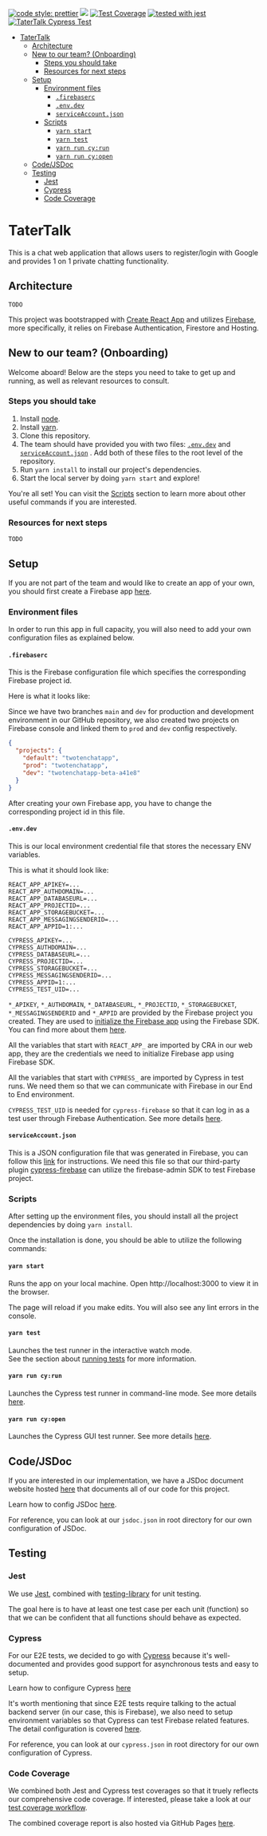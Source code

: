 [![code style: prettier](https://img.shields.io/badge/code_style-prettier-ff69b4.svg?style=flat)](https://github.com/UCSD-MASHED/chatapp)
<a href="https://codeclimate.com/github/UCSD-MASHED/chatapp/maintainability"><img src="https://api.codeclimate.com/v1/badges/3495656c5160e368951d/maintainability" /></a>
[![Test Coverage](https://api.codeclimate.com/v1/badges/3495656c5160e368951d/test_coverage)](https://codeclimate.com/github/UCSD-MASHED/chatapp/test_coverage)
[![tested with jest](https://img.shields.io/badge/tested_with-jest-99424f.svg)](https://github.com/UCSD-MASHED/chatapp)
[![TaterTalk Cypress Test](https://img.shields.io/endpoint?url=https://dashboard.cypress.io/badge/simple/xntes5&style=flat&logo=cypress)](https://dashboard.cypress.io/projects/xntes5/runs)

- [TaterTalk](#tatertalk)
  - [Architecture](#architecture)
  - [New to our team? (Onboarding)](#new-to-our-team-onboarding)
    - [Steps you should take](#steps-you-should-take)
    - [Resources for next steps](#resources-for-next-steps)
  - [Setup](#setup)
    - [Environment files](#environment-files)
      - [`.firebaserc`](#firebaserc)
      - [`.env.dev`](#envdev)
      - [`serviceAccount.json`](#serviceaccountjson)
    - [Scripts](#scripts)
      - [`yarn start`](#yarn-start)
      - [`yarn test`](#yarn-test)
      - [`yarn run cy:run`](#yarn-run-cyrun)
      - [`yarn run cy:open`](#yarn-run-cyopen)
  - [Code/JSDoc](#codejsdoc)
  - [Testing](#testing)
    - [Jest](#jest)
    - [Cypress](#cypress)
    - [Code Coverage](#code-coverage)

# TaterTalk

This is a chat web application that allows users to register/login with Google and  provides 1 on 1 private chatting functionality.

## Architecture

`TODO`

This project was bootstrapped with [Create React App](https://github.com/facebook/create-react-app) and utilizes [Firebase](https://firebase.google.com/), more specifically, it relies on Firebase Authentication, Firestore and Hosting.

## New to our team? (Onboarding)

Welcome aboard! Below are the steps you need to take to get up and running, as well as relevant resources to consult.

### Steps you should take
1. Install [node](https://nodejs.dev/learn/how-to-install-nodejs).
2. Install [yarn](https://classic.yarnpkg.com/en/docs/install/).
3. Clone this repository.
4. The team should have provided you with two files: [`.env.dev`](#envdev) and [`serviceAccount.json`](#serviceaccountjson) . Add both of these files to the root level of the repository. 
5. Run `yarn install` to install our project's dependencies.
6. Start the local server by doing `yarn start` and explore!

You're all set! You can visit the [Scripts](#Scripts) section to learn more about other useful commands if you are interested.
### Resources for next steps

`TODO`

## Setup

If you are not part of the team and would like to create an app of your own, you should first create a Firebase app [here](https://firebase.google.com/).

### Environment files

In order to run this app in full capacity, you will also need to add your own configuration files as explained below.

#### `.firebaserc`

This is the Firebase configuration file which specifies the corresponding Firebase project id.

Here is what it looks like:

Since we have two branches `main` and `dev` for production and development environment in our GitHub repository, we also created two projects on Firebase console and linked them to `prod` and `dev` config respectively.

```json
{
  "projects": {
    "default": "twotenchatapp",
    "prod": "twotenchatapp",
    "dev": "twotenchatapp-beta-a41e8"
  }
}
```

After creating your own Firebase app, you have to change the corresponding project id in this file.

#### `.env.dev`

This is our local environment credential file that stores the necessary ENV variables.

This is what it should look like:

```
REACT_APP_APIKEY=...
REACT_APP_AUTHDOMAIN=...
REACT_APP_DATABASEURL=...
REACT_APP_PROJECTID=...
REACT_APP_STORAGEBUCKET=...
REACT_APP_MESSAGINGSENDERID=...
REACT_APP_APPID=1:...

CYPRESS_APIKEY=...
CYPRESS_AUTHDOMAIN=...
CYPRESS_DATABASEURL=...
CYPRESS_PROJECTID=...
CYPRESS_STORAGEBUCKET=...
CYPRESS_MESSAGINGSENDERID=...
CYPRESS_APPID=1:...
CYPRESS_TEST_UID=...
```

`*_APIKEY`, `*_AUTHDOMAIN`, `*_DATABASEURL`, `*_PROJECTID`, `*_STORAGEBUCKET`, `*_MESSAGINGSENDERID` and `*_APPID` are provided by the Firebase project you created. They are used to [initialize the Firebase app](https://firebase.google.com/docs/web/setup#add-sdks-initialize) using the Firebase SDK. You can find more about them [here](https://support.google.com/firebase/answer/7015592).

All the variables that start with `REACT_APP_` are imported by CRA in our web app, they are the credentials we need to initialize Firebase app using Firebase SDK.

All the variables that start with `CYPRESS_` are imported by Cypress in test runs. We need them so that we can communicate with Firebase in our End to End environment.

`CYPRESS_TEST_UID` is needed for `cypress-firebase` so that it can log in as a test user through Firebase Authentication. See more details [here](https://github.com/prescottprue/cypress-firebase#cylogin).

#### `serviceAccount.json`

This is a JSON configuration file that was generated in Firebase, you can follow this [link](https://firebase.google.com/docs/admin/setup#initialize-sdk) for instructions. We need this file so that our third-party plugin [cypress-firebase](https://github.com/prescottprue/cypress-firebase) can utilize the firebase-admin SDK to test Firebase project.

### Scripts

After setting up the environment files, you should install all the project dependencies by doing `yarn install`.

Once the installation is done, you should be able to utilize the following commands:

#### `yarn start`

Runs the app on your local machine.
Open http://localhost:3000 to view it in the browser.

The page will reload if you make edits.
You will also see any lint errors in the console.

#### `yarn test`

Launches the test runner in the interactive watch mode.\
See the section about [running tests](https://facebook.github.io/create-react-app/docs/running-tests) for more information.

#### `yarn run cy:run`

Launches the Cypress test runner in command-line mode. See more details [here](https://docs.cypress.io/guides/guides/command-line.html#How-to-run-commands).

#### `yarn run cy:open`

Launches the Cypress GUI test runner. See more details [here](https://docs.cypress.io/guides/getting-started/installing-cypress.html#Opening-Cypress).

## Code/JSDoc

If you are interested in our implementation, we have a JSDoc document website hosted [here](https://ucsd-mashed.github.io/TaterTalkDoc/) that documents all of our code for this project.

Learn how to config JSDoc [here](https://jsdoc.app/about-configuring-jsdoc.html).

For reference, you can look at our `jsdoc.json` in root directory for our own configuration of JSDoc.

## Testing

### Jest

We use [Jest](https://jestjs.io/docs/en/tutorial-react), combined with [testing-library](https://testing-library.com/docs/react-testing-library/example-intro/) for unit testing.

The goal here is to have at least one test case per each unit (function) so that we can be confident that all functions should behave as expected.

### Cypress

For our E2E tests, we decided to go with [Cypress](https://docs.cypress.io/guides/overview/why-cypress.html#In-a-nutshell) because it's well-documented and provides good support for asynchronous tests and easy to setup.

Learn how to configure Cypress [here](https://docs.cypress.io/guides/references/configuration.html)

It's worth mentioning that since E2E tests require talking to the actual backend server (in our case, this is Firebase), we also need to setup environment variables so that Cypress can test Firebase related features. The detail configuration is covered [here](#envdev).

For reference, you can look at our `cypress.json` in root directory for our own configuration of Cypress.

### Code Coverage

We combined both Jest and Cypress test coverages so that it truely reflects our comprehensive code coverage. If interested, please take a look at our [test coverage workflow](.github/workflows/test_coverage.yml).

The combined coverage report is also hosted via GitHub Pages [here](https://ucsd-mashed.github.io/TaterTalkCoverage/).
